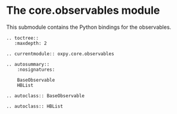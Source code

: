 # The core.observables module

This submodule contains the Python bindings for the observables.

```{eval-rst}
.. toctree::
   :maxdepth: 2

.. currentmodule:: oxpy.core.observables

.. autosummary::
    :nosignatures:

    BaseObservable
    HBList
    
.. autoclass:: BaseObservable

.. autoclass:: HBList
```